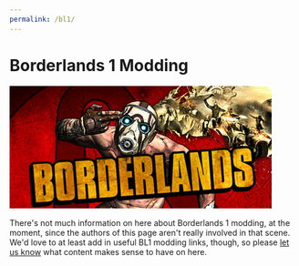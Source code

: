 ```yaml
---
permalink: /bl1/
---
```


# Borderlands 1 Modding

[![Borderlands 1 Steam Logo](/img/logo_bl1.jpg)](/img/logo_bl1.jpg)

There's not much information on here about Borderlands 1 modding, at the
moment, since the authors of this page aren't really involved in that
scene.  We'd love to at least add in useful BL1 modding links, though, so
please [let us know](/community/) what content makes sense to have on
here.
